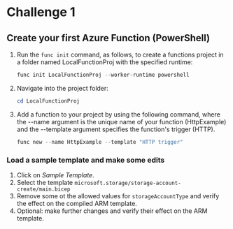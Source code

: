 # Challenge 1

## Create your first Azure Function (PowerShell)

1. Run the ```func init``` command, as follows, to create a functions project in a folder named LocalFunctionProj with the specified runtime:

    ```powershell
    func init LocalFunctionProj --worker-runtime powershell
    ```

1. Navigate into the project folder:

    ```powershell
    cd LocalFunctionProj
    ```

1. Add a function to your project by using the following command, where the --name argument is the unique name of your function (HttpExample) and the --template argument specifies the function's trigger (HTTP).

    ```powershell
    func new --name HttpExample --template "HTTP trigger"
    ```

### Load a sample template and make some edits 

1. Click on _Sample Template_.
1. Select the template ```microsoft.storage/storage-account-create/main.bicep```
1. Remove some ot the allowed values for ```storageAccountType``` and verify the effect on the compiled ARM template.
1. Optional: make further changes and verify their effect on the ARM template.